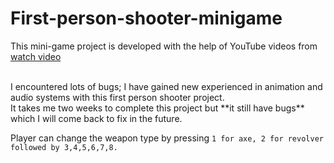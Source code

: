 # First-person-shooter-minigame
This mini-game project is developed with the help of YouTube videos from [watch video](https://www.youtube.com/watch?v=Sqb-Ue7wpsI&amp;t=5721s&amp;ab_channel=freeCodeCamp.org)

</br>
I encountered lots of bugs; I have gained new experienced in animation and audio systems with this first person shooter project.  </br>
It takes me two weeks to complete this project but **it still have bugs** which I will come back to fix in the future.</br>

Player can change the weapon type by pressing `1 for axe, 2 for revolver followed by 3,4,5,6,7,8.`
